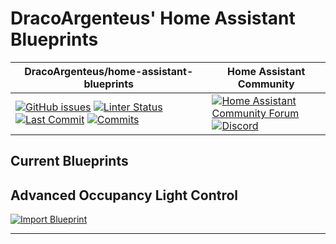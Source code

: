 # DracoArgenteus' Home Assistant Blueprints

| DracoArgenteus/home-assistant-blueprints                                                                                                                                                  | Home Assistant Community                                                                          |
| ----------------------------------------------------------------------------------------------------------------------------------------------------------------------------------------- | ------------------------------------------------------------------------------------------------- |
| [![GitHub issues][issues-shield]][issues] [![Linter Status][linter-status-shield]][linter-status] [![Last Commit][last-commit-shield]][last-commit] [![Commits][commits-shield]][commits] | [![Home Assistant Community Forum][forum-shield]][forum]<br>[![Discord][discord-shield]][discord] |

## Current Blueprints

## Advanced Occupancy Light Control

[![Import Blueprint][blueprint-import-button]](https://my.home-assistant.io/redirect/blueprint_import/?blueprint_url=https%3A%2F%2Fgithub.com%2FDracoArgenteus%2Fhome-assistant-blueprints%2Fblob%2Fmain%2Fautomations%2Fadvanced_occupancy_automation.yaml)

---

[issues]: https://github.com/DracoArgenteus/home-assistant-blueprints/issues
[issues-shield]: https://img.shields.io/github/issues/DracoArgenteus/home-assistant-blueprints?style=flat-square

<!-- [pull-requests]: https://github.com/DracoArgenteus/home-assistant-blueprints/pulls
[pull-requests-shield]: https://img.shields.io/github/issues-pr/DracoArgenteus/home-assistant-blueprints?style=flat-square -->

<!-- [forks]: https://github.com/DracoArgenteus/home-assistant-blueprints/network
[forks-shield]: https://img.shields.io/github/forks/DracoArgenteus/home-assistant-blueprints?style=flat-square -->

<!-- [stars]: https://github.com/DracoArgenteus/home-assistant-blueprints/stargazers
[stars-shield]: https://img.shields.io/github/stars/DracoArgenteus/home-assistant-blueprints?style=flat-square -->

[linter-status]: https://github.com/DracoArgenteus/home-assistant-blueprints/actions/workflows/linters.yaml
[linter-status-shield]: https://img.shields.io/github/actions/workflow/status/DracoArgenteus/home-assistant-blueprints/linters.yaml?branch=main&style=flat-square&label=linters&logo=github-actions&logoColor=838B95
[last-commit]: https://github.com/DracoArgenteus/home-assistant-blueprints/commits/main
[last-commit-shield]: https://img.shields.io/github/last-commit/DracoArgenteus/home-assistant-blueprints/main?style=flat-square&logo=github&logoColor=838B95
[commits]: https://github.com/DracoArgenteus/home-assistant-blueprints/commits/main
[commits-shield]: https://img.shields.io/github/commit-activity/m/DracoArgenteus/home-assistant-blueprints/main?style=flat-square&logo=github&logoColor=838B95
[forum]: https://community.home-assistant.io
[forum-shield]: https://img.shields.io/discourse/topics?style=flat-square&label=community&logo=discourse&color=46B4ED&logoColor=46B4ED&server=https%3A%2F%2Fcommunity.home-assistant.io
[discord]: https://discord.com/invite/home-assistant
[discord-shield]: https://img.shields.io/discord/330944238910963714?style=flat-square&color=7289da&label=discord&logo=discord
[blueprint-import-button]: https://my.home-assistant.io/badges/blueprint_import.svg
